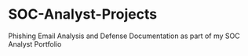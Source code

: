 # SOC-Analyst-Projects
Phishing Email Analysis and Defense Documentation as part of my SOC Analyst Portfolio
